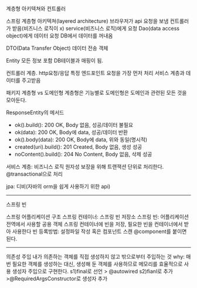 계층형 아키텍쳐와 컨트롤러

스프링 계층형 아키텍쳐(layered architecture)
브라우저가 api 요청을 보냄
컨트롤러가 받음(비즈니스 로직이 x)
service(비즈니스 로직)에게 요청
Dao(data access object)에게 데이터 요청
DB에서 데이터를 꺼내옴

DTO(Data Transfer Object)
데이터 전송 객체

Entity
모든 정보 포함
DB테이블과 매핑이 됨.

컨트롤러 계층. http요청/응답
특정 엔드포인트 요청을 가장 먼저 처리
서비스 계층과 데이터를 주고받음

패키지 계층형 vs 도메인형
계층형은 기능별로
도메인형은 도메인과 관련된 모든 것을 모아둔다.

ResponseEntity의 메서드

- ok().build(): 200 OK, Body 없음, 성공/데이터 불필요
- ok(data): 200 OK, Body에 data, 성공/데이터 반환
- ok().body(data): 200 OK, Body에 data, 위와 동일(명시적)
- created(uri).build(): 201 Created, Body 없음, 생성 성공
- noContent().build(): 204 No Content, Body 없음, 삭제 성공

서비스 계층: 비즈니스 로직
원자성 보장을 위해 트랜잭션 단위로 처리한다.
@transactional으로 처리

jpa: 디비(자바의 orm을 쉽게 사용하기 위한 api)

---

스프링 빈

스프링 어플리케이션 구조
스프링 컨테이너: 스프링 빈 저장소
스프링 빈: 어플리케이션 전역에서 사용할 공용 객체
스프링 컨테이너에 빈을 저장, 필요한 빈을 컨테이너에서 받아 사용한다
빈 등록방법: 설정파일 작성 혹은 컴포넌트 스캔 @component를 붙이면 된다.

---

의존성 주입
내가 의존하는 객체를 직접 생성하지 않고 밖으로부터 주입하는 것
why: 매번 필요한 객체를 생성하는 대신, 생성해 둔 객체를 사용하므로 메모리를 효율적으로 사용
생성자 주입으로 구현한다.
s1)final로 선언 > @autowired
s2)fianl로 추가>@RequiredArgsConstructor로 생성자 추가
